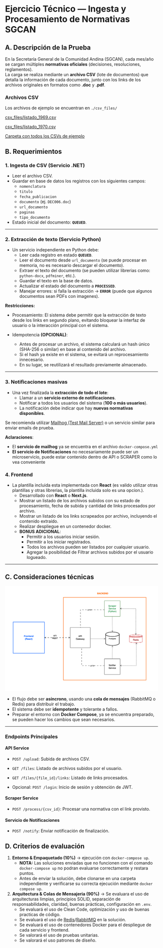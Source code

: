 # Ejercicio Técnico — Ingesta y Procesamiento de Normativas SGCAN

## A. Descripción de la Prueba

En la Secretaría General de la Comunidad Andina (SGCAN), cada mes/año se cargan múltiples **normativas oficiales** (decisiones, resoluciones, reglamentos).  
La carga se realiza mediante un **archivo CSV** (lote de documentos) que detalla la información de cada documento, junto con los links de los archivos originales en formatos como **.doc** y **.pdf**.

### Archivos CSV

Los archivos de ejemplo se encuentran en `./csv_files/`

[csv_files/listado_1969.csv](./csv_files/listado_1969.csv)

[csv_files/listado_1970.csv](./csv_files/listado_1970.csv)

[Carpeta con todos los CSVs de ejemplo](./csv_files)

## B. Requerimientos

### 1. Ingesta de CSV (Servicio .NET)

- Leer el archivo CSV.
- Guardar en base de datos los registros con los siguientes campos:
  - `nomenclatura`
  - `titulo`
  - `fecha_publicacion`
  - `documento` (ej. `DEC006.doc`)
  - `url_documento`
  - `paginas`
  - `tipo_documento`
- Estado inicial del documento: **`QUEUED`**.

---

### 2. Extracción de texto (Servicio Python)

- Un servicio independiente en Python debe:
  - Leer cada registro en estado **`QUEUED`**.
  - Leer el documento desde `url_documento` (se puede procesar en memoria, no es necesario descargar el documento).
  - Extraer el texto del documento (se pueden utilizar librerias como: `python-docx`, `pdfminer`, etc.).
  - Guardar el texto en la base de datos.
  - Actualizar el estado del documento a **`PROCESSED`**.
  - Manejar errores: si falla la extracción → **`ERROR`** (puede que algunos documentos sean PDFs con imagenes).

**Restricciones:**

- Procesamiento: El sistema debe permitir que la extracción de texto desde los links en segundo plano, evitando bloquear la interfaz de usuario o la interacción principal con el sistema.

- Idempotencia **(OPCIONAL)**:
  - Antes de procesar un archivo, el sistema calculará un hash único (SHA-256 o similar) en base al contenido del archivo.
  - Si el hash ya existe en el sistema, se evitará un reprocesamiento innecesario.
  - En su lugar, se reutilizará el resultado previamente almacenado.

---

### 3. Notificaciones **masivas**

- Una vez finalizada la **extracción de todo el lote**:
  - Llamar a un **servicio externo de notificaciones**.
  - Notificar a todos los usuarios del sistema (**100 o más usuarios**).
  - La notificación debe indicar que hay **nuevas normativas disponibles**.
  
Se recomienda utilizar [Mailhog (Test Mail Server)](https://github.com/mailhog/MailHog) o un servicio similar para enviar emails de prueba.

**Aclaraciones**:

- El **servicio de mailhog** ya se encuentra en el archivo ```docker-compose.yml```
- **El servicio de Notificaciones** no necesariamente puede ser un microservicio, puede estar contenido dentro de API o SCRAPER como lo vea conveniente

### 4. Frontend

- La plantilla incluida esta implementada con **React** (es valido utilizar otras plantillas y otras librerias, la plantilla incluida solo es una opcion.).
  - Desarrollado con **React** o **Next.js**.
  - Mostrar un listado de los archivos subidos con su estado de procesamiento, fecha de subida y cantidad de links procesados por archivo.
  - Mostrar un listado de los links scrapeados por archivo, incluyendo el contenido extraído.
  - Realizar despliegue en un contenedor docker.
  - **BONUS ADICIONAL**:
    - Permitir a los usuarios iniciar sesión.
    - Permitir a los  iniciar registrados.
    - Todos los archivos pueden ser listados por cualquier usuario.
    - Agregar la posibilidad de Filtrar archivos subidos por el usuario logueado.

---

## C. Consideraciones técnicas
![Diagrama de Arquitectura](sgcan-f1-diagram.png)

- El flujo debe ser **asíncrono**, usando una **cola de mensajes** (RabbitMQ o Redis) para distribuir el trabajo.  
- El sistema debe ser **idempotente** y tolerante a fallos.  
- Preparar el entorno con **Docker Compose**, ya se encuentra preparado, se pueden hacer los cambios que sean necesarios.

---

### Endpoints Principales

#### API Service

- `POST /upload`: Subida de archivos CSV.
- `GET /files`: Listado de archivos subidos por el usuario.
- `GET /files/{file_id}/links`: Listado de links procesados.

- Opcional: `POST /login`: Inicio de sesión y obtención de JWT.

#### Scraper Service

- `POST /process/{csv_id}`: Procesar una normativa con el link provisto.

#### Servicio de Notificaciones

- `POST /notify`: Enviar notificación de finalización.

## D. Criterios de evaluación

1. **Entorno & Empaquetado (10%)** → ejecución con `docker-compose up`.
      - **NOTA:** Las soluciones enviadas que no funcionen con el comando `docker-compose up` no podran evaluarse correctamente y restara puntos.
      - Antes de enviar la solución, debe clonarse en una carpeta independiente y verificarse su correcta ejecución mediante `docker compose up`.
2. **Arquitectura & Colas de Mensajeria (90%)** → Se evaluara el uso de arquitecturas limpias, principios SOLID, separación de responsabilidades, claridad, buenas prácticas, configuración en `.env`.
   - Se evaluará el uso de Clean Code, optimización y uso de buenas practicas de código.
   - Se evaluará el uso de [Redis](https://redis.io/)/[RabbitMQ](https://www.rabbitmq.com/) en la solución.
   - Se evaluará el uso de contenedores Docker para el despliegue de cada servicio y frontend.
   - Se valorará el uso de pruebas unitarias.
   - Se valorará el uso patrones de diseño.
